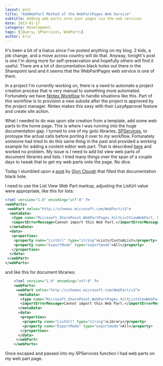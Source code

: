 ```yaml
---
layout: post
title: "AddWebPart Method of the WebPartPages Web Service"
subtitle: Adding web parts onto your pages via the web services
date: 2013-01-17
category: Development
tags: [jQuery, SPServices, WebParts]
author: Eric
---
```

It's been a bit of a hiatus since I've posted anything on my blog. 2 kids, a job change, and a move across country will do that. Anyway, tonight's post is one I'm doing more for self-preservation and hopefully others will find it useful. There are a lot of documentation black holes out there in the Sharepoint land and it seems that the WebPartPages web service is one of them.

In a project I'm currently working on, there is a need to automate a project creation process that is very manual to something more automated. Fortunately we have [Nintex Workflow](http://www.nintex.com/en-US/Products/Pages/Workflow.aspx) to handle situations like this.&#8203; Part of this workflow is to provision a new subsite after the project is approved by the project manager. Nintex makes this easy with their LazyApproval feature and create site action.

What I needed to do was upon site creation from a template, add some web parts to the home page. This is where I was running into the huge documentation gap. I turned to one of my goto libraries, [SPServices](http://spservices.codeplex.com), to protoype the actual calls before porting it over to my workflow. Fortunately someone had tried to do this same thing in the past and provided a working example for adding a content editor web part. That is described [here](http://spservices.codeplex.com/wikipage?title=AddWebPart&amp;referringTitle=WebPartPages) and worked no problem. My issue is I need to add list view web parts of document libraries and lists. I tried many things over the span of a couple days to tweak that to get my web parts onto the page. No dice.

Today I stumbled upon a [post](http://www.glynblogs.com/2011/04/exporting-the-xslt-list-view-web-part-in-sharepoint-2010.html) by [Glyn Clough](http://www.twitter.com/GlynClough) that filled that documentation black hole.

I need to use the List View Web Part markup, adjusting the ListUrl value were appropriate, like this for lists:

```xml
<?xml version="1.0" encoding="utf-8" ?>
<webParts>
 <webPart xmlns="http://schemas.microsoft.com/WebPart/v3">
  <metaData>
   <type name="Microsoft.SharePoint.WebPartPages.XsltListViewWebPart, Microsoft.SharePoint, Version=14.0.0.0, Culture=neutral, PublicKeyToken=71e9bce111e9429c" />
   <importErrorMessage>Cannot import this Web Part.</importErrorMessage>
  </metaData>
  <data>
   <properties>
    <property name="ListUrl" type="string">Lists/CustomList</property>
    <property name="ExportMode" type="exportmode">All</property>
   </properties>
  </data>
 </webPart>
</webParts>
```
and like this for document libraries:

```xml
    <?xml version="1.0" encoding="utf-8" ?>
    <webParts>
     <webPart xmlns="http://schemas.microsoft.com/WebPart/v3">
      <metaData>
       <type name="Microsoft.SharePoint.WebPartPages.XsltListViewWebPart, Microsoft.SharePoint, Version=14.0.0.0, Culture=neutral, PublicKeyToken=71e9bce111e9429c" />
       <importErrorMessage>Cannot import this Web Part.</importErrorMessage>
      </metaData>
      <data>
       <properties>
        <property name="ListUrl" type="string">Library</property>
        <property name="ExportMode" type="exportmode">All</property>
       </properties>
      </data>
     </webPart>
    </webParts>
```
Once escaped and passed into my SPServices function I had web parts on my web part page.

